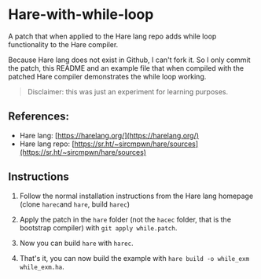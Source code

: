 # Hare-with-while-loop

A patch that when applied to the Hare lang repo adds while loop functionality to the Hare compiler.

Because Hare lang does not exist in Github, I can't fork it. So I only commit the patch, this README and an example file that when compiled with the patched Hare compiler demonstrates the while loop working.

> Disclaimer: this was just an experiment for learning purposes.

## References:

- Hare lang: [https://harelang.org/](https://harelang.org/)
- Hare lang repo: [https://sr.ht/~sircmpwn/hare/sources](https://sr.ht/~sircmpwn/hare/sources)

## Instructions

1. Follow the normal installation instructions from the Hare lang homepage (clone `harec`and `hare`, build `harec`)

2. Apply the patch in the `hare` folder (not the `hacec` folder, that is the bootstrap compiler) with `git apply while.patch`.

3. Now you can build `hare` with `harec`.

4. That's it, you can now build the example with `hare build -o while_exm while_exm.ha`.
